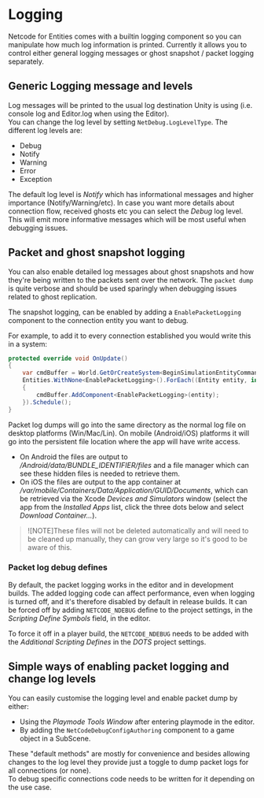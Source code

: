 # Logging

Netcode for Entities comes with a builtin logging component so you can manipulate how much log information is printed. Currently it allows you to control either general logging messages or ghost snapshot / packet logging separately.

## Generic Logging message and levels

Log messages will be printed to the usual log destination Unity is using (i.e. console log and Editor.log when using the Editor). <br/>
You can change the log level by setting `NetDebug.LogLevelType`. The different log levels are:

* Debug
* Notify
* Warning
* Error
* Exception

The default log level is _Notify_ which has informational messages and higher importance (Notify/Warning/etc). In case you want more details about connection flow, received ghosts etc you can select the _Debug_ log level. 
This will emit more informative messages which will be most useful when debugging issues.

## Packet and ghost snapshot logging

You can also enable detailed log messages about ghost snapshots and how they're being written to the packets sent over the network. The `packet dump` is quite verbose and should be used sparingly when debugging issues related to ghost replication. 

The snapshot logging, can be enabled by adding a `EnablePacketLogging` component to the connection entity you want to debug.

For example, to add it to every connection established you would write this in a system:

```c#
protected override void OnUpdate()
{
    var cmdBuffer = World.GetOrCreateSystem<BeginSimulationEntityCommandBufferSystem>().CreateCommandBuffer();
    Entities.WithNone<EnablePacketLogging>().ForEach((Entity entity, in NetworkStreamConnection conn) =>
    {
        cmdBuffer.AddComponent<EnablePacketLogging>(entity);
    }).Schedule();
}
```
Packet log dumps will go into the same directory as the normal log file on desktop platforms (Win/Mac/Lin). 
On mobile (Android/iOS) platforms it will go into the persistent file location where the app will have write access. 
- On Android the files are output to _/Android/data/BUNDLE_IDENTIFIER/files_ and a file manager which can see these hidden files is needed to retrieve them. 
- On iOS the files are output to the app container at _/var/mobile/Containers/Data/Application/GUID/Documents_, which can be retrieved via the Xcode _Devices and Simulators_ window (select the app from the _Installed Apps_ list, click the three dots below and select _Download Container..._). <br/>
>![NOTE]These files will not be deleted automatically and will need to be cleaned up manually, they can grow very large so it's good to be aware of this.

### Packet log debug defines
By default, the packet logging works in the editor and in development builds.
The added logging code can affect performance, even when logging is turned off, and it's therefore disabled by default in release builds.
It can be forced off by adding `NETCODE_NDEBUG` define to the project settings, in the _Scripting Define Symbols_ field, in the editor.

To force it off in a player build, the `NETCODE_NDEBUG` needs to be added with the _Additional Scripting Defines_ in the _DOTS_ project settings.

## Simple ways of enabling packet logging and change log levels
You can easily customise the logging level and enable packet dump by either:
- Using the _Playmode Tools Window_ after entering playmode in the editor.
- By adding the `NetCodeDebugConfigAuthoring` component to a game object in a SubScene. 

These "default methods" are mostly for convenience and besides allowing changes to the log level they provide just a toggle to dump packet logs for all connections (or none). <br/>
To debug specific connections code needs to be written for it depending on the use case.

